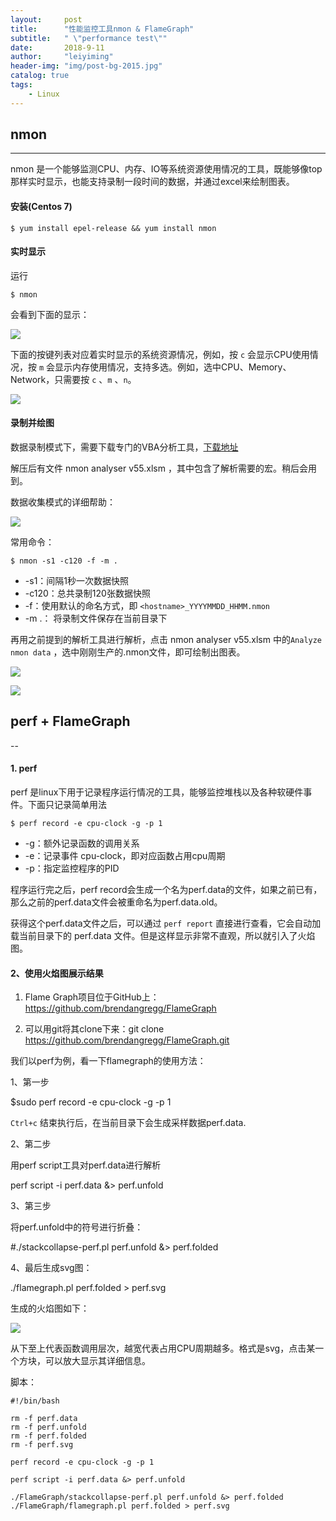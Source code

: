 ```yaml
---
layout:     post
title:      "性能监控工具nmon & FlameGraph"
subtitle:   " \"performance test\""
date:       2018-9-11
author:     "leiyiming"
header-img: "img/post-bg-2015.jpg"
catalog: true
tags:
    - Linux
---
```


## nmon

---

nmon 是一个能够监测CPU、内存、IO等系统资源使用情况的工具，既能够像top那样实时显示，也能支持录制一段时间的数据，并通过excel来绘制图表。

#### 安装(Centos 7)

```shell
$ yum install epel-release && yum install nmon
```

#### 实时显示

运行

```shell
$ nmon
```

会看到下面的显示：

![](http://pbs8zp0hz.bkt.clouddn.com/18-9-11/45951018.jpg)

下面的按键列表对应着实时显示的系统资源情况，例如，按 `c` 会显示CPU使用情况，按 `m` 会显示内存使用情况，支持多选。例如，选中CPU、Memory、Network，只需要按 `c` 、`m` 、`n`。

![](http://pbs8zp0hz.bkt.clouddn.com/18-9-11/8445853.jpg)



#### 录制并绘图

数据录制模式下，需要下载专门的VBA分析工具，[下载地址](https://www.ibm.com/developerworks/community/wikis/home?lang=en#!/wiki/Power+Systems/page/nmon_analyser)

解压后有文件 nmon analyser v55.xlsm ，其中包含了解析需要的宏。稍后会用到。

数据收集模式的详细帮助：

![](http://pbs8zp0hz.bkt.clouddn.com/18-9-11/36478094.jpg)

常用命令：

```shell
$ nmon -s1 -c120 -f -m .
```

* -s1：间隔1秒一次数据快照
* -c120：总共录制120张数据快照
* -f：使用默认的命名方式，即 `<hostname>_YYYYMMDD_HHMM.nmon`
* -m .： 将录制文件保存在当前目录下



再用之前提到的解析工具进行解析，点击 nmon analyser v55.xlsm 中的`Analyze nmon data` ，选中刚刚生产的.nmon文件，即可绘制出图表。

![](http://pbs8zp0hz.bkt.clouddn.com/18-9-11/87576967.jpg)

![](http://pbs8zp0hz.bkt.clouddn.com/18-9-11/3370232.jpg)



## perf + FlameGraph

--

#### 1. perf

perf 是linux下用于记录程序运行情况的工具，能够监控堆栈以及各种软硬件事件。下面只记录简单用法

```shell
$ perf record -e cpu-clock -g -p 1
```

* -g：额外记录函数的调用关系
* -e：记录事件 cpu-clock，即对应函数占用cpu周期
* -p：指定监控程序的PID

 

程序运行完之后，perf record会生成一个名为perf.data的文件，如果之前已有，那么之前的perf.data文件会被重命名为perf.data.old。

获得这个perf.data文件之后，可以通过 `perf report` 直接进行查看，它会自动加载当前目录下的 perf.data 文件。但是这样显示非常不直观，所以就引入了火焰图。

#### 2、使用火焰图展示结果

1. Flame Graph项目位于GitHub上：<https://github.com/brendangregg/FlameGraph>

2. 可以用git将其clone下来：git clone <https://github.com/brendangregg/FlameGraph.git>

 我们以perf为例，看一下flamegraph的使用方法：

1、第一步

$sudo perf record -e cpu-clock -g -p 1

`Ctrl+c` 结束执行后，在当前目录下会生成采样数据perf.data.

2、第二步

用perf script工具对perf.data进行解析

perf script -i perf.data &> perf.unfold

3、第三步

将perf.unfold中的符号进行折叠：

\#./stackcollapse-perf.pl perf.unfold &> perf.folded

4、最后生成svg图：

./flamegraph.pl perf.folded > perf.svg



生成的火焰图如下：

![](http://pbs8zp0hz.bkt.clouddn.com/18-9-11/71595103.jpg)

从下至上代表函数调用层次，越宽代表占用CPU周期越多。格式是svg，点击某一个方块，可以放大显示其详细信息。



脚本：

```shell
#!/bin/bash

rm -f perf.data
rm -f perf.unfold
rm -f perf.folded
rm -f perf.svg

perf record -e cpu-clock -g -p 1

perf script -i perf.data &> perf.unfold

./FlameGraph/stackcollapse-perf.pl perf.unfold &> perf.folded
./FlameGraph/flamegraph.pl perf.folded > perf.svg
```

